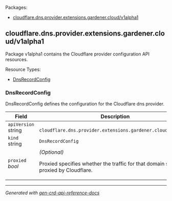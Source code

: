 <p>Packages:</p>
<ul>
<li>
<a href="#cloudflare.dns.provider.extensions.gardener.cloud%2fv1alpha1">cloudflare.dns.provider.extensions.gardener.cloud/v1alpha1</a>
</li>
</ul>
<h2 id="cloudflare.dns.provider.extensions.gardener.cloud/v1alpha1">cloudflare.dns.provider.extensions.gardener.cloud/v1alpha1</h2>
<p>
<p>Package v1alpha1 contains the Cloudflare provider configuration API resources.</p>
</p>
Resource Types:
<ul><li>
<a href="#cloudflare.dns.provider.extensions.gardener.cloud/v1alpha1.DnsRecordConfig">DnsRecordConfig</a>
</li></ul>
<h3 id="cloudflare.dns.provider.extensions.gardener.cloud/v1alpha1.DnsRecordConfig">DnsRecordConfig
</h3>
<p>
<p>DnsRecordConfig defines the configuration for the Cloudflare dns provider.</p>
</p>
<table>
<thead>
<tr>
<th>Field</th>
<th>Description</th>
</tr>
</thead>
<tbody>
<tr>
<td>
<code>apiVersion</code></br>
string</td>
<td>
<code>
cloudflare.dns.provider.extensions.gardener.cloud/v1alpha1
</code>
</td>
</tr>
<tr>
<td>
<code>kind</code></br>
string
</td>
<td><code>DnsRecordConfig</code></td>
</tr>
<tr>
<td>
<code>proxied</code></br>
<em>
bool
</em>
</td>
<td>
<em>(Optional)</em>
<p>Proxied specifies whether the traffic for that domain should be proxied by Cloudflare.</p>
</td>
</tr>
</tbody>
</table>
<hr/>
<p><em>
Generated with <a href="https://github.com/ahmetb/gen-crd-api-reference-docs">gen-crd-api-reference-docs</a>
</em></p>
